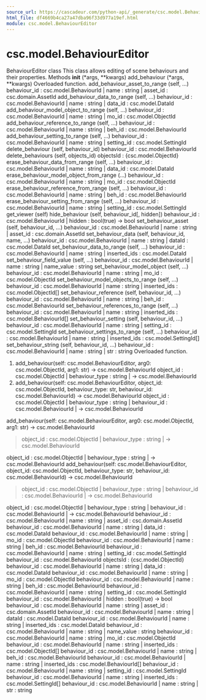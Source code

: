 ```yaml
---
source_url: https://cascadeur.com/python-api/_generate/csc.model.BehaviourEditor.html
html_file: df4669b4ca27a47dba96f33d977a19ef.html
module: csc.model.BehaviourEditor
---
```


# csc.model.BehaviourEditor 

BehaviourEditor class 
This class allows editing of scene behaviours and their properties. Methods __init__ (*args, **kwargs) add_behaviour (*args, **kwargs) Overloaded function. add_behaviour_asset_to_range (self, ...) behaviour_id : csc.model.BehaviourId | name : string | asset_id : csc.domain.AssetId add_behaviour_data_to_range (self, ...) behaviour_id : csc.model.BehaviourId | name : string | data_id : csc.model.DataId add_behaviour_model_object_to_range (self, ...) behaviour_id : csc.model.BehaviourId | name : string | mo_id : csc.model.ObjectId add_behaviour_reference_to_range (self, ...) behaviour_id : csc.model.BehaviourId | name : string | beh_id : csc.model.BehaviourId add_behaviour_setting_to_range (self, ...) behaviour_id : csc.model.BehaviourId | name : string | setting_id : csc.model.SettingId delete_behaviour (self, behaviour_id) behaviour_id : csc.model.BehaviourId delete_behaviours (self, objects_id) objectsId : {csc.model.ObjectId} erase_behaviour_data_from_range (self, ...) behaviour_id : csc.model.BehaviourId | name : string | data_id : csc.model.DataId erase_behaviour_model_object_from_range (...) behaviour_id : csc.model.BehaviourId | name : string | mo_id : csc.model.ObjectId erase_behaviour_reference_from_range (self, ...) behaviour_id : csc.model.BehaviourId | name : string | beh_id : csc.model.BehaviourId erase_behaviour_setting_from_range (self, ...) behaviour_id : csc.model.BehaviourId | name : string | setting_id : csc.model.SettingId get_viewer (self) hide_behaviour (self, behaviour_id[, hidden]) behaviour_id : csc.model.BehaviourId | hidden : bool(true) -> bool set_behaviour_asset (self, behaviour_id, ...) behaviour_id : csc.model.BehaviourId | name : string | asset_id : csc.domain.AssetId set_behaviour_data (self, behaviour_id, name, ...) behaviour_id : csc.model.BehaviourId | name : string | dataId : csc.model.DataId set_behaviour_data_to_range (self, ...) behaviour_id : csc.model.BehaviourId | name : string | inserted_ids : csc.model.DataId set_behaviour_field_value (self, ...) behaviour_id : csc.model.BehaviourId | name : string | name_value : string set_behaviour_model_object (self, ...) behaviour_id : csc.model.BehaviourId | name : string | mo_id : csc.model.ObjectId set_behaviour_model_objects_to_range (self, ...) behaviour_id : csc.model.BehaviourId | name : string | inserted_ids : csc.model.ObjectId[] set_behaviour_reference (self, behaviour_id, ...) behaviour_id : csc.model.BehaviourId | name : string | beh_id : csc.model.BehaviourId set_behaviour_references_to_range (self, ...) behaviour_id : csc.model.BehaviourId | name : string | inserted_ids : csc.model.BehaviourId[] set_behaviour_setting (self, behaviour_id, ...) behaviour_id : csc.model.BehaviourId | name : string | setting_id : csc.model.SettingId set_behaviour_settings_to_range (self, ...) behaviour_id : csc.model.BehaviourId | name : string | inserted_ids : csc.model.SettingId[] set_behaviour_string (self, behaviour_id, ...) behaviour_id : csc.model.BehaviourId | name : string | str : string Overloaded function.
1. add_behaviour(self: csc.model.BehaviourEditor, arg0: csc.model.ObjectId, arg1: str) -> csc.model.BehaviourId object_id : csc.model.ObjectId | behaviour_type : string | -> csc.model.BehaviourId
2. add_behaviour(self: csc.model.BehaviourEditor, object_id: csc.model.ObjectId, behaviour_type: str, behaviour_id: csc.model.BehaviourId) -> csc.model.BehaviourId object_id : csc.model.ObjectId | behaviour_type : string | behaviour_id : csc.model.BehaviourId | -> csc.model.BehaviourId

add_behaviour(self: csc.model.BehaviourEditor, arg0: csc.model.ObjectId, arg1: str) -> csc.model.BehaviourId
> object_id : csc.model.ObjectId | behaviour_type : string | -> csc.model.BehaviourId

object_id : csc.model.ObjectId | behaviour_type : string | -> csc.model.BehaviourId add_behaviour(self: csc.model.BehaviourEditor, object_id: csc.model.ObjectId, behaviour_type: str, behaviour_id: csc.model.BehaviourId) -> csc.model.BehaviourId
> object_id : csc.model.ObjectId | behaviour_type : string | behaviour_id : csc.model.BehaviourId | -> csc.model.BehaviourId

object_id : csc.model.ObjectId | behaviour_type : string | behaviour_id : csc.model.BehaviourId | -> csc.model.BehaviourId behaviour_id : csc.model.BehaviourId | name : string | asset_id : csc.domain.AssetId behaviour_id : csc.model.BehaviourId | name : string | data_id : csc.model.DataId behaviour_id : csc.model.BehaviourId | name : string | mo_id : csc.model.ObjectId behaviour_id : csc.model.BehaviourId | name : string | beh_id : csc.model.BehaviourId behaviour_id : csc.model.BehaviourId | name : string | setting_id : csc.model.SettingId behaviour_id : csc.model.BehaviourId objectsId : {csc.model.ObjectId} behaviour_id : csc.model.BehaviourId | name : string | data_id : csc.model.DataId behaviour_id : csc.model.BehaviourId | name : string | mo_id : csc.model.ObjectId behaviour_id : csc.model.BehaviourId | name : string | beh_id : csc.model.BehaviourId behaviour_id : csc.model.BehaviourId | name : string | setting_id : csc.model.SettingId behaviour_id : csc.model.BehaviourId | hidden : bool(true) -> bool behaviour_id : csc.model.BehaviourId | name : string | asset_id : csc.domain.AssetId behaviour_id : csc.model.BehaviourId | name : string | dataId : csc.model.DataId behaviour_id : csc.model.BehaviourId | name : string | inserted_ids : csc.model.DataId behaviour_id : csc.model.BehaviourId | name : string | name_value : string behaviour_id : csc.model.BehaviourId | name : string | mo_id : csc.model.ObjectId behaviour_id : csc.model.BehaviourId | name : string | inserted_ids : csc.model.ObjectId[] behaviour_id : csc.model.BehaviourId | name : string | beh_id : csc.model.BehaviourId behaviour_id : csc.model.BehaviourId | name : string | inserted_ids : csc.model.BehaviourId[] behaviour_id : csc.model.BehaviourId | name : string | setting_id : csc.model.SettingId behaviour_id : csc.model.BehaviourId | name : string | inserted_ids : csc.model.SettingId[] behaviour_id : csc.model.BehaviourId | name : string | str : string